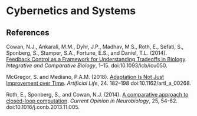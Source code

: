 # Cybernetics and Systems

## References
Cowan, N.J., Ankarali, M.M., Dyhr, J.P., Madhav, M.S., Roth, E., Sefati, S., Sponberg, S., Stamper, S.A., Fortune, E.S., and Daniel, T.L. (2014). [Feedback Control as a Framework for Understanding Tradeoffs in Biology](https://www.ncbi.nlm.nih.gov/pubmed/24893678). _Integrative and Comparative Biology_, 1–15. doi:10.1093/icb/icu050.

McGregor, S. and Mediano, P.A.M. (2018). [Adaptation Is Not Just Improvement over Time](https://www.ncbi.nlm.nih.gov/pubmed/30485144). _Artificial Life_, 24. 182–198 doi:10.1162/artl_a_00268.

Roth, E., Sponberg, S., and Cowan, N.J. (2014). [A comparative approach to closed-loop computation](https://www.sciencedirect.com/science/article/abs/pii/S095943881300216X). _Current Opinion in Neurobiology_, 25, 54-62. doi:10.1016/j.conb.2013.11.005. 
